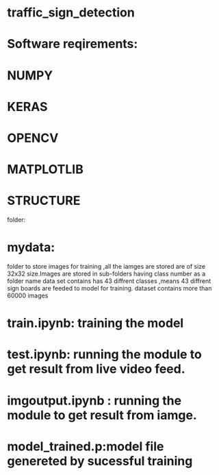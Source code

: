 # traffic_sign_detection
 # Software reqirements:
 # NUMPY
 # KERAS
 # OPENCV
 # MATPLOTLIB
 
 # STRUCTURE 
 folder:
 # mydata:
 folder to store images for training ,all the iamges are stored are of size 32x32 size.Images are stored in sub-folders having class number as a folder name
 data set contains has 43 diffrent classes ,means 43 diffrent sign boards are feeded to model for training.
 dataset contains more than 60000 images
 # train.ipynb: training the model 
 # test.ipynb: running the module to get result from live video feed.
# imgoutput.ipynb :  running the module to get result from iamge.
# model_trained.p:model file genereted by sucessful training
 

